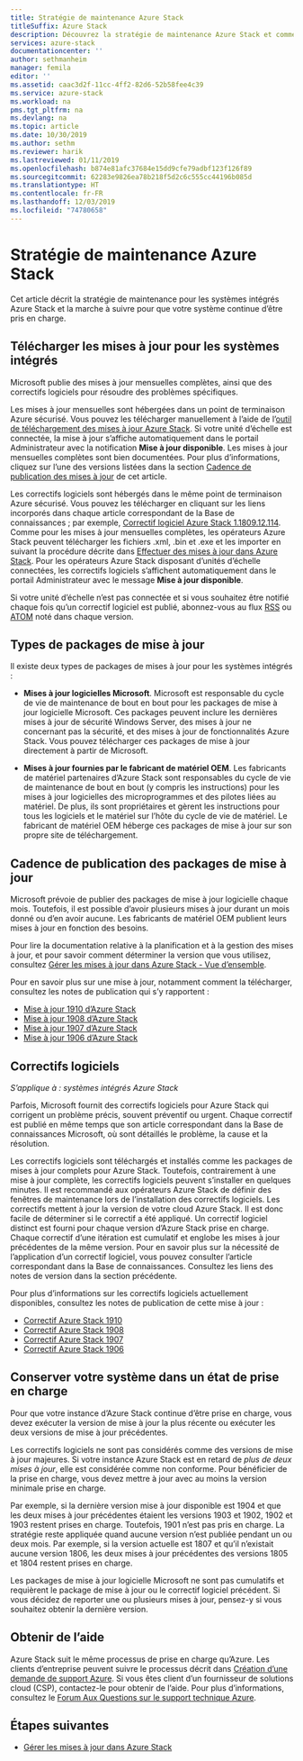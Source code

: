 ```yaml
---
title: Stratégie de maintenance Azure Stack
titleSuffix: Azure Stack
description: Découvrez la stratégie de maintenance Azure Stack et comment conserver un système intégré dans un état de prise en charge.
services: azure-stack
documentationcenter: ''
author: sethmanheim
manager: femila
editor: ''
ms.assetid: caac3d2f-11cc-4ff2-82d6-52b58fee4c39
ms.service: azure-stack
ms.workload: na
pms.tgt_pltfrm: na
ms.devlang: na
ms.topic: article
ms.date: 10/30/2019
ms.author: sethm
ms.reviewer: harik
ms.lastreviewed: 01/11/2019
ms.openlocfilehash: b874e81afc37684e15dd9cfe79adbf123f126f89
ms.sourcegitcommit: 62283e9826ea78b218f5d2c6c555cc44196b085d
ms.translationtype: HT
ms.contentlocale: fr-FR
ms.lasthandoff: 12/03/2019
ms.locfileid: "74780658"
---
```

# <a name="azure-stack-servicing-policy"></a>Stratégie de maintenance Azure Stack

Cet article décrit la stratégie de maintenance pour les systèmes intégrés Azure Stack et la marche à suivre pour que votre système continue d’être pris en charge.

## <a name="download-update-packages-for-integrated-systems"></a>Télécharger les mises à jour pour les systèmes intégrés

Microsoft publie des mises à jour mensuelles complètes, ainsi que des correctifs logiciels pour résoudre des problèmes spécifiques.

Les mises à jour mensuelles sont hébergées dans un point de terminaison Azure sécurisé. Vous pouvez les télécharger manuellement à l’aide de l’[outil de téléchargement des mises à jour Azure Stack](https://aka.ms/azurestackupdatedownload). Si votre unité d’échelle est connectée, la mise à jour s’affiche automatiquement dans le portail Administrateur avec la notification **Mise à jour disponible**. Les mises à jour mensuelles complètes sont bien documentées. Pour plus d’informations, cliquez sur l’une des versions listées dans la section [Cadence de publication des mises à jour](#update-package-release-cadence) de cet article.

Les correctifs logiciels sont hébergés dans le même point de terminaison Azure sécurisé. Vous pouvez les télécharger en cliquant sur les liens incorporés dans chaque article correspondant de la Base de connaissances ; par exemple, [Correctif logiciel Azure Stack 1.1809.12.114](https://support.microsoft.com/help/4481548/azure-stack-hotfix-1-1809-12-114). Comme pour les mises à jour mensuelles complètes, les opérateurs Azure Stack peuvent télécharger les fichiers .xml, .bin et .exe et les importer en suivant la procédure décrite dans [Effectuer des mises à jour dans Azure Stack](azure-stack-apply-updates.md). Pour les opérateurs Azure Stack disposant d’unités d’échelle connectées, les correctifs logiciels s’affichent automatiquement dans le portail Administrateur avec le message **Mise à jour disponible**.

Si votre unité d’échelle n’est pas connectée et si vous souhaitez être notifié chaque fois qu’un correctif logiciel est publié, abonnez-vous au flux [RSS](https://support.microsoft.com/app/content/api/content/feeds/sap/en-us/32d322a8-acae-202d-e9a9-7371dccf381b/rss) ou [ATOM](https://support.microsoft.com/app/content/api/content/feeds/sap/en-us/32d322a8-acae-202d-e9a9-7371dccf381b/atom) noté dans chaque version.

## <a name="update-package-types"></a>Types de packages de mise à jour

Il existe deux types de packages de mises à jour pour les systèmes intégrés :

- **Mises à jour logicielles Microsoft**. Microsoft est responsable du cycle de vie de maintenance de bout en bout pour les packages de mise à jour logicielle Microsoft. Ces packages peuvent inclure les dernières mises à jour de sécurité Windows Server, des mises à jour ne concernant pas la sécurité, et des mises à jour de fonctionnalités Azure Stack. Vous pouvez télécharger ces packages de mise à jour directement à partir de Microsoft.

- **Mises à jour fournies par le fabricant de matériel OEM**. Les fabricants de matériel partenaires d’Azure Stack sont responsables du cycle de vie de maintenance de bout en bout (y compris les instructions) pour les mises à jour logicielles des microprogrammes et des pilotes liées au matériel. De plus, ils sont propriétaires et gèrent les instructions pour tous les logiciels et le matériel sur l’hôte du cycle de vie de matériel. Le fabricant de matériel OEM héberge ces packages de mise à jour sur son propre site de téléchargement.

## <a name="update-package-release-cadence"></a>Cadence de publication des packages de mise à jour

Microsoft prévoie de publier des packages de mise à jour logicielle chaque mois. Toutefois, il est possible d’avoir plusieurs mises à jour durant un mois donné ou d’en avoir aucune. Les fabricants de matériel OEM publient leurs mises à jour en fonction des besoins.

Pour lire la documentation relative à la planification et à la gestion des mises à jour, et pour savoir comment déterminer la version que vous utilisez, consultez [Gérer les mises à jour dans Azure Stack - Vue d’ensemble](azure-stack-updates.md).

Pour en savoir plus sur une mise à jour, notamment comment la télécharger, consultez les notes de publication qui s’y rapportent :

- [Mise à jour 1910 d’Azure Stack](/azure-stack/operator/release-notes?view=azs-1910)
- [Mise à jour 1908 d’Azure Stack](/azure-stack/operator/release-notes?view=azs-1908)
- [Mise à jour 1907 d’Azure Stack](/azure-stack/operator/release-notes?view=azs-1907)
- [Mise à jour 1906 d’Azure Stack](/azure-stack/operator/release-notes?view=azs-1906)

## <a name="hotfixes"></a>Correctifs logiciels

*S’applique à : systèmes intégrés Azure Stack*

Parfois, Microsoft fournit des correctifs logiciels pour Azure Stack qui corrigent un problème précis, souvent préventif ou urgent. Chaque correctif est publié en même temps que son article correspondant dans la Base de connaissances Microsoft, où sont détaillés le problème, la cause et la résolution.

Les correctifs logiciels sont téléchargés et installés comme les packages de mises à jour complets pour Azure Stack. Toutefois, contrairement à une mise à jour complète, les correctifs logiciels peuvent s’installer en quelques minutes. Il est recommandé aux opérateurs Azure Stack de définir des fenêtres de maintenance lors de l’installation des correctifs logiciels. Les correctifs mettent à jour la version de votre cloud Azure Stack. Il est donc facile de déterminer si le correctif a été appliqué. Un correctif logiciel distinct est fourni pour chaque version d’Azure Stack prise en charge. Chaque correctif d’une itération est cumulatif et englobe les mises à jour précédentes de la même version. Pour en savoir plus sur la nécessité de l’application d’un correctif logiciel, vous pouvez consulter l’article correspondant dans la Base de connaissances. Consultez les liens des notes de version dans la section précédente.

Pour plus d’informations sur les correctifs logiciels actuellement disponibles, consultez les notes de publication de cette mise à jour :

- [Correctif Azure Stack 1910](/azure-stack/operator/release-notes?view=azs-1910#hotfixes)
- [Correctif Azure Stack 1908](/azure-stack/operator/release-notes?view=azs-1908#hotfixes)
- [Correctif Azure Stack 1907](/azure-stack/operator/release-notes?view=azs-1907#hotfixes)
- [Correctif Azure Stack 1906](/azure-stack/operator/release-notes?view=azs-1906#hotfixes)

## <a name="keep-your-system-under-support"></a>Conserver votre système dans un état de prise en charge

Pour que votre instance d’Azure Stack continue d’être prise en charge, vous devez exécuter la version de mise à jour la plus récente ou exécuter les deux versions de mise à jour précédentes.

Les correctifs logiciels ne sont pas considérés comme des versions de mise à jour majeures. Si votre instance Azure Stack est en retard de *plus de deux mises à jour*, elle est considérée comme non conforme. Pour bénéficier de la prise en charge, vous devez mettre à jour avec au moins la version minimale prise en charge.

Par exemple, si la dernière version mise à jour disponible est 1904 et que les deux mises à jour précédentes étaient les versions 1903 et 1902, 1902 et 1903 restent prises en charge. Toutefois, 1901 n’est pas pris en charge. La stratégie reste appliquée quand aucune version n’est publiée pendant un ou deux mois. Par exemple, si la version actuelle est 1807 et qu’il n’existait aucune version 1806, les deux mises à jour précédentes des versions 1805 et 1804 restent prises en charge.

Les packages de mise à jour logicielle Microsoft ne sont pas cumulatifs et requièrent le package de mise à jour ou le correctif logiciel précédent. Si vous décidez de reporter une ou plusieurs mises à jour, pensez-y si vous souhaitez obtenir la dernière version.

## <a name="get-support"></a>Obtenir de l’aide

Azure Stack suit le même processus de prise en charge qu’Azure. Les clients d’entreprise peuvent suivre le processus décrit dans [Création d’une demande de support Azure](https://docs.microsoft.com/azure/azure-supportability/how-to-create-azure-support-request). Si vous êtes client d’un fournisseur de solutions cloud (CSP), contactez-le pour obtenir de l’aide. Pour plus d’informations, consultez le [Forum Aux Questions sur le support technique Azure](https://azure.microsoft.com/support/faq/).

## <a name="next-steps"></a>Étapes suivantes

- [Gérer les mises à jour dans Azure Stack](azure-stack-updates.md)

